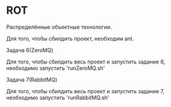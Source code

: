 ROT
===

Распределённые объектные технологии.

Для того, чтобы сбилдить проект, необходим ant.

Задача 6(ZeroMQ)

Для того, чтобы сбилдить весь проект и запустить задание 6, необходимо запустить 'runZeroMQ.sh'

Задача 7(RabbitMQ)

Для того, чтобы сбилдить весь проект и запустить задание 7, необходимо запустить 'runRabbitMQ.sh'
